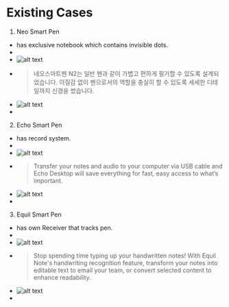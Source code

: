 
# Existing Cases
1. Neo Smart Pen
- has exclusive notebook which contains invisible dots.
- <preview>
- ![alt text][NSP]
- >네오스마트펜 N2는 일반 펜과 같이 가볍고 편하게 필기할 수 있도록 설계되었습니다. 이질감 없이 펜으로서의 역할을 충실히 할 수 있도록 세세한 디테일까지 신경을 썼습니다.
- ![alt text](https://www.neosmartpen.com/kr/wp-content/uploads/sites/2/2016/12/pen_design_img-2-768x145.png)
- [Link]: https://www.neosmartpen.com/kr/

2. Echo Smart Pen
- has record system.
- <preview>
- ![alt text][EcSP]
- >Transfer your notes and audio to your computer via USB cable and Echo Desktop will save everything for fast, easy access to what’s important.
- ![alt text](https://www.livescribe.com/en-us/images/smartpen/echo/overview/echo_record.jpg)
- [Link]: https://www.livescribe.com/en-us/smartpen/echo/

3. Equil Smart Pen
- has own Receiver that tracks pen.
- <preview>
- ![alt text][EqSP]
- >Stop spending time typing up your handwritten notes! With Equil Note's handwriting recognition feature, transform your notes into editable text to email your team, or convert selected content to enhance readability.
- ![alt text](http://myequil.wpengine.com/wp-content/uploads/2014/09/ti_4.jpg)
- [Link]: https://www.myequil.com/home/


[NSP]: http://www.geeky-gadgets.com/wp-content/uploads/2014/09/Smartpen2.jpg
[EcSP]: https://www.livescribe.com/images/smartpen/echo/overview/banner_responsive.png
[EqSP]: https://www.myequil.com/wp-content/themes/ensconce/images/Equilsp2_website-DESK_1900_7b.jpg
